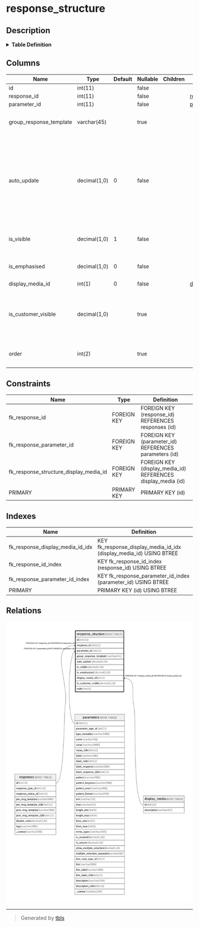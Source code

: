 # response_structure

## Description

<details>
<summary><strong>Table Definition</strong></summary>

```sql
CREATE TABLE `response_structure` (
  `id` int(11) NOT NULL AUTO_INCREMENT,
  `response_id` int(11) NOT NULL,
  `parameter_id` int(11) NOT NULL,
  `group_response_template` varchar(45) DEFAULT NULL COMMENT 'Template to render each repetition of response-group',
  `auto_update` decimal(1,0) NOT NULL DEFAULT '0' COMMENT 'Auto update the value of this parameter whenever a response containing a parameter with the same name is returned anywhere in the interaction-flow.\nEg: Customer balance, wallet-limits, etc.',
  `is_visible` decimal(1,0) NOT NULL DEFAULT '1' COMMENT 'Show response parameter on UI? Use for chaining, if not.',
  `is_emphasised` decimal(1,0) NOT NULL DEFAULT '0' COMMENT 'Emphasise the parameter on UI or show strongly (eg: with bold)',
  `display_media_id` int(1) NOT NULL DEFAULT '0',
  `is_customer_visible` decimal(1,0) DEFAULT NULL COMMENT 'Is the field visible to customers (CustaView)? If NULL, the print visibility setting from the field "display_media_id" is used.',
  `order` int(2) DEFAULT NULL COMMENT 'Order number in which response parameters should be displayed',
  PRIMARY KEY (`id`),
  KEY `fk_response_id_index` (`response_id`),
  KEY `fk_response_parameter_id_index` (`parameter_id`),
  KEY `fk_response_display_media_id_idx` (`display_media_id`),
  CONSTRAINT `fk_response_id` FOREIGN KEY (`response_id`) REFERENCES `responses` (`id`) ON DELETE CASCADE ON UPDATE CASCADE,
  CONSTRAINT `fk_response_parameter_id` FOREIGN KEY (`parameter_id`) REFERENCES `parameters` (`id`) ON DELETE CASCADE ON UPDATE CASCADE,
  CONSTRAINT `fk_response_structure_display_media_id` FOREIGN KEY (`display_media_id`) REFERENCES `display_media` (`id`) ON DELETE CASCADE ON UPDATE CASCADE
) ENGINE=InnoDB AUTO_INCREMENT=979 DEFAULT CHARSET=latin1
```

</details>

## Columns

| Name | Type | Default | Nullable | Children | Parents | Comment |
| ---- | ---- | ------- | -------- | -------- | ------- | ------- |
| id | int(11) |  | false |  |  |  |
| response_id | int(11) |  | false |  | [responses](responses.md) |  |
| parameter_id | int(11) |  | false |  | [parameters](parameters.md) |  |
| group_response_template | varchar(45) |  | true |  |  | Template to render each repetition of response-group |
| auto_update | decimal(1,0) | 0 | false |  |  | Auto update the value of this parameter whenever a response containing a parameter with the same name is returned anywhere in the interaction-flow.<br>Eg: Customer balance, wallet-limits, etc. |
| is_visible | decimal(1,0) | 1 | false |  |  | Show response parameter on UI? Use for chaining, if not. |
| is_emphasised | decimal(1,0) | 0 | false |  |  | Emphasise the parameter on UI or show strongly (eg: with bold) |
| display_media_id | int(1) | 0 | false |  | [display_media](display_media.md) |  |
| is_customer_visible | decimal(1,0) |  | true |  |  | Is the field visible to customers (CustaView)? If NULL, the print visibility setting from the field "display_media_id" is used. |
| order | int(2) |  | true |  |  | Order number in which response parameters should be displayed |

## Constraints

| Name | Type | Definition |
| ---- | ---- | ---------- |
| fk_response_id | FOREIGN KEY | FOREIGN KEY (response_id) REFERENCES responses (id) |
| fk_response_parameter_id | FOREIGN KEY | FOREIGN KEY (parameter_id) REFERENCES parameters (id) |
| fk_response_structure_display_media_id | FOREIGN KEY | FOREIGN KEY (display_media_id) REFERENCES display_media (id) |
| PRIMARY | PRIMARY KEY | PRIMARY KEY (id) |

## Indexes

| Name | Definition |
| ---- | ---------- |
| fk_response_display_media_id_idx | KEY fk_response_display_media_id_idx (display_media_id) USING BTREE |
| fk_response_id_index | KEY fk_response_id_index (response_id) USING BTREE |
| fk_response_parameter_id_index | KEY fk_response_parameter_id_index (parameter_id) USING BTREE |
| PRIMARY | PRIMARY KEY (id) USING BTREE |

## Relations

![er](response_structure.png)

---

> Generated by [tbls](https://github.com/k1LoW/tbls)
